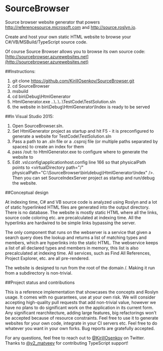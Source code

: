 # SourceBrowser
Source browser website generator that powers http://referencesource.microsoft.com and http://source.roslyn.io.

Create and host your own static HTML website to browse your C#/VB/MSBuild/TypeScript source code.

Of course Source Browser allows you to browse its own source code:
[http://sourcebrowser.azurewebsites.net](http://sourcebrowser.azurewebsites.net)

##Instructions:
 1. git clone https://github.com/KirillOsenkov/SourceBrowser.git
 2. cd SourceBrowser
 3. msbuild
 4. cd bin\Debug\HtmlGenerator
 5. HtmlGenerator.exe ..\\..\\..\TestCode\TestSolution.sln
 6. the website in bin\Debug\HtmlGenerator\Index is ready to be served

##In Visual Studio 2015:
 1. Open SourceBrowser.sln.
 2. Set HtmlGenerator project as startup and hit F5 - it is preconfigured to generate a website for TestCode\TestSolution.sln
 3. Pass a path to an .sln file or a .csproj file (or multiple paths separated by spaces) to create an index for them
 4. pass /out:<path> to HtmlGenerator.exe to configure where to generate the website to
 5. Edit .vs\config\applicationhost.config line 166 so that physicalPath points to \<virtualDirectory path="/" physicalPath="C:\SourceBrowser\bin\debug\HtmlGenerator\Index" />. Then you can set SourceIndexServer project as startup and run/debug the website.

##Conceptual design

At indexing time, C# and VB source code is analyzed using Roslyn and a lot of static hyperlinked HTML files are generated into the output directory. There is no database. The website is mostly static HTML where all the links, source code coloring etc. are precalculated at indexing time. All the hyperlinks are hardwired to be simple links bypassing the server. 

The only component that runs on the webserver is a service that given a search query does the lookup and returns a list of matching types and members, which are hyperlinks into the static HTML. The webservice keeps a list of all declared types and members in memory, this list is also precalculated at indexing time. All services, such as Find All References, Project Explorer, etc. are all pre-rendered. 

The website is designed to run from the root of the domain /. Making it run from a subdirectory is non-trivial.

##Project status and contributions

This is a reference implementation that showcases the concepts and Roslyn usage. It comes with no guarantees, use at your own risk. We will consider accepting high-quality pull requests that add non-trivial value, however we have no plans to do significant work on the application in its current form. Any significant rearchitecture, adding large features, big refactorings won't be accepted because of resource constraints. Feel free to use it to generate websites for your own code, integrate in your CI servers etc. Feel free to do whatever you want in your own forks. Bug reports are gratefully accepted.

For any questions, feel free to reach out to [@KirillOsenkov](https://twitter.com/KirillOsenkov) on Twitter. Thanks to [@v2_matveev](https://twitter.com/v2_matveev) for contributing TypeScript support!
